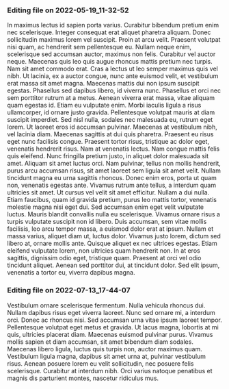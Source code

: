 

### Editing file on 2022-05-19_11-32-52

In maximus lectus id sapien porta varius. Curabitur bibendum pretium enim nec scelerisque. Integer consequat erat aliquet pharetra aliquam. Donec sollicitudin maximus lorem vel suscipit. Proin at arcu velit. Praesent volutpat nisi quam, ac hendrerit sem pellentesque eu. Nullam neque enim, scelerisque sed accumsan auctor, maximus non felis. Curabitur vel auctor neque. Maecenas quis leo quis augue rhoncus mattis pretium nec turpis. Nam sit amet commodo erat. Cras a lectus ut leo semper maximus quis vel nibh.
Ut lacinia, ex a auctor congue, nunc ante euismod velit, et vestibulum erat massa sit amet magna. Maecenas mattis dui non ipsum suscipit egestas. Phasellus sed dapibus libero, id viverra nunc. Phasellus et orci nec sem porttitor rutrum at a metus. Aenean viverra erat massa, vitae aliquam quam egestas id. Etiam eu vulputate enim. Morbi iaculis ligula a risus ullamcorper, id ornare justo gravida. Pellentesque volutpat mauris at diam suscipit imperdiet. Sed nisl nulla, sodales nec malesuada eu, rutrum eget lorem. Ut laoreet eros id accumsan pulvinar. Maecenas at vestibulum nibh, vel lacinia diam. Maecenas sagittis at dui quis pharetra.
Praesent eu risus eget nunc facilisis congue. Praesent tortor risus, tristique ac dolor eget, venenatis hendrerit risus. Nam at venenatis lectus. Nam congue mattis felis quis eleifend. Nunc fringilla pretium justo, in aliquet dolor malesuada sit amet. Aliquam sit amet luctus orci. Nam pulvinar, tellus non mollis hendrerit, purus arcu accumsan risus, sit amet laoreet sem ligula sit amet velit. Nullam tincidunt magna eu urna sagittis rhoncus. Donec enim eros, porta ut quam non, venenatis egestas ante.
Vivamus rutrum ante tellus, a interdum quam ultricies sit amet. Ut cursus vel velit sit amet efficitur. Nullam a dui nulla. Etiam faucibus, quam id gravida pretium, purus leo mattis tortor, venenatis molestie magna nisi eget dui. Sed accumsan enim eget velit vulputate luctus. Mauris blandit convallis nulla eu scelerisque. Vivamus ornare risus a turpis vulputate suscipit non id libero. Duis accumsan, sem vitae mollis facilisis, leo arcu tempor massa, a euismod dolor erat at ipsum. Nullam et massa varius, aliquet diam ut, luctus dolor. Vivamus justo lorem, dictum sed libero at, ornare mollis ante. Quisque aliquet ex nec ultrices egestas. Etiam eleifend vulputate lorem, non ultricies quam hendrerit non. In at eros sagittis, dignissim odio eget, tristique quam. Praesent at orci vel odio tincidunt aliquet. Aenean sed porttitor dui, at tincidunt dolor. Sed elit ipsum, venenatis a tortor eu, viverra dapibus magna.




### Editing file on 2022-07-13_17-44-07

Vestibulum ornare scelerisque fermentum. Nulla vehicula rhoncus dui. Nullam dapibus risus eget viverra laoreet. Nunc sed ornare mi, a interdum orci. Donec ac rhoncus nisi. Sed accumsan urna vitae ipsum laoreet tempor. Pellentesque volutpat eget metus et gravida. Ut lacus magna, lobortis at mi quis, ultricies placerat diam. Maecenas euismod pulvinar purus. Vivamus mollis sapien et diam accumsan, sit amet bibendum diam sodales. Maecenas libero ligula, luctus quis turpis non, auctor maximus quam. Vestibulum ligula magna, dapibus sit amet urna at, pulvinar vestibulum risus. Aenean posuere lorem eu velit sollicitudin, nec posuere felis scelerisque. Curabitur at interdum nibh. Orci varius natoque penatibus et magnis dis parturient montes, nascetur ridiculus mus.


